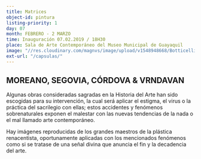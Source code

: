 ```yaml
---
title: Matrices
object-id: pintura
listing-priority: 1
day: 07
month: FEBRERO - 2 MARZO
time: Inauguración 07.02.2019 / 18H30
place: Sala de Arte Contemporáneo del Museo Municipal de Guayaquil
image: "//res.cloudinary.com/magnvs/image/upload/v1548948668/Botticelliz_kdk2ps.jpg"
ext-url: "/capsulas/"
---
```

<h2 class="league-sm-white">MOREANO, SEGOVIA, CÓRDOVA & VRNDAVAN</h2>

Algunas obras consideradas sagradas en la Historia del Arte han sido escogidas para su intervención, la cual será aplicar el estigma, el virus o la práctica del sacrilegio con ellas; estos accidentes y fenómenos sobrenaturales exponen el malestar con las nuevas tendencias de la nada o el mal llamado arte contemporáneo.

Hay imágenes reproducidas de los grandes maestros de la plástica renacentista,
oportunamente aplicadas con los mencionados fenómenos como si se tratase de una señal
divina que anuncia el fin y la decadencia del arte.
